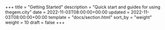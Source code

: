 +++
title = "Getting Started"
description = "Quick start and guides for using thegem.city"
date = 2022-11-03T08:00:00+00:00
updated = 2022-11-03T08:00:00+00:00
template = "docs/section.html"
sort_by = "weight"
weight = 10
draft = false
+++
